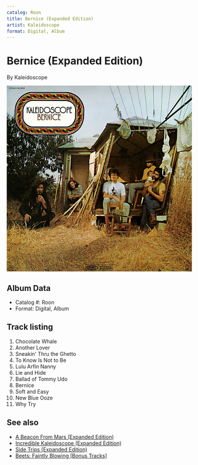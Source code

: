 ```yaml
---
catalog: Roon
title: Bernice (Expanded Edition)
artist: Kaleidoscope
format: Digital, Album
---
```


# Bernice (Expanded Edition)

By Kaleidoscope

![](../../assets/albumcovers/Kaleidoscope-Bernice_Expanded_Edition.png)

## Album Data

- Catalog #: Roon
- Format: Digital, Album


## Track listing


1. Chocolate Whale
2. Another Lover
3. Sneakin' Thru the Ghetto
4. To Know Is Not to Be
5. Lulu Arfin Nanny
6. Lie and Hide
7. Ballad of Tommy Udo
8. Bernice
9. Soft and Easy
10. New Blue Ooze
11. Why Try


## See also

- [A Beacon From Mars (Expanded Edition)](A_Beacon_From_Mars_Expanded_Edition.md)
- [Incredible Kaleidoscope (Expanded Edition)](Incredible_Kaleidoscope_Expanded_Edition.md)
- [Side Trips (Expanded Edition)](Side_Trips_Expanded_Edition.md)
- [Beets: Faintly Blowing [Bonus Tracks]](../../Beets/Kaleidoscope/Faintly_Blowing_[Bonus_Tracks].md)

